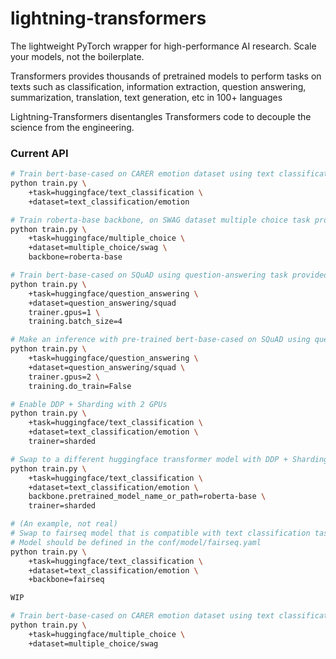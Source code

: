 # lightning-transformers

The lightweight PyTorch wrapper for high-performance AI research.
Scale your models, not the boilerplate.

Transformers provides thousands of pretrained models to perform tasks on texts such as classification, information extraction, question answering, summarization, translation, text generation, etc in 100+ languages

Lightning-Transformers disentangles Transformers code to decouple the science from the engineering. 

### Current API
```bash
# Train bert-base-cased on CARER emotion dataset using text classification task provided by huggingface
python train.py \
    +task=huggingface/text_classification \
    +dataset=text_classification/emotion 

# Train roberta-base backbone, on SWAG dataset multiple choice task provided by huggingface
python train.py \
    +task=huggingface/multiple_choice \
    +dataset=multiple_choice/swag \
    backbone=roberta-base

# Train bert-base-cased on SQuAD using question-answering task provided by huggingface with 1 gpu and batch_size=4
python train.py \
    +task=huggingface/question_answering \
    +dataset=question_answering/squad
    trainer.gpus=1 \
    training.batch_size=4

# Make an inference with pre-trained bert-base-cased on SQuAD using question-answering task provided by huggingface with 2 gpu.
python train.py \
    +task=huggingface/question_answering \
    +dataset=question_answering/squad \
    trainer.gpus=2 \
    training.do_train=False

# Enable DDP + Sharding with 2 GPUs
python train.py \
    +task=huggingface/text_classification \
    +dataset=text_classification/emotion \
    trainer=sharded

# Swap to a different huggingface transformer model with DDP + Sharding with 2 GPUs
python train.py \
    +task=huggingface/text_classification \
    +dataset=text_classification/emotion \
    backbone.pretrained_model_name_or_path=roberta-base \
    trainer=sharded

# (An example, not real) 
# Swap to fairseq model that is compatible with text classification task provided by huggingface
# Model should be defined in the conf/model/fairseq.yaml
python train.py \
    +task=huggingface/text_classification \
    +dataset=text_classification/emotion \
    +backbone=fairseq

WIP

# Train bert-base-cased on CARER emotion dataset using text classification task provided by huggingface
python train.py \
    +task=huggingface/multiple_choice \
    +dataset=multiple_choice/swag
```